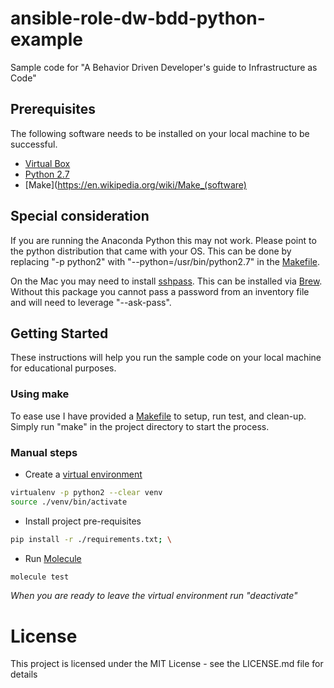 # ansible-role-dw-bdd-python-example
Sample code for "A Behavior Driven Developer's guide to Infrastructure as Code"

## Prerequisites
The following software needs to be installed on your local machine to be successful.

- [Virtual Box](https://www.virtualbox.org/)
- [Python 2.7](https://www.python.org/)
- [Make](https://en.wikipedia.org/wiki/Make_(software)

## Special consideration
If you are running the Anaconda Python this may not work.  Please point to the python distribution that came with your OS. This can be done by replacing "-p python2" with  "--python=/usr/bin/python2.7" in the [Makefile](https://github.ibm.com/watson-foundation-services/ansible-role-base-example/blob/master/Makefile#L6).

On the Mac you may need to install [sshpass](https://sourceforge.net/projects/sshpass/). This can be installed via [Brew](https://brew.sh). Without this package you cannot pass a password from an inventory file and will need to leverage "--ask-pass".

## Getting Started
These instructions will help you run the sample code on your local machine for educational purposes.

### Using make
To ease use I have provided a [Makefile](https://en.wikipedia.org/wiki/Makefile) to setup, run test, and clean-up. Simply run "make" in the project directory to start the process.

### Manual steps

* Create a [virtual environment](http://docs.python-guide.org/en/latest/dev/virtualenvs/)
```bash
virtualenv -p python2 --clear venv
source ./venv/bin/activate
```
* Install project pre-requisites
```bash
pip install -r ./requirements.txt; \
```
* Run [Molecule](http://molecule.readthedocs.io)
```bash
molecule test
```

_When you are ready to leave the virtual environment run "deactivate"_

# License

This project is licensed under the MIT License - see the LICENSE.md file for details
